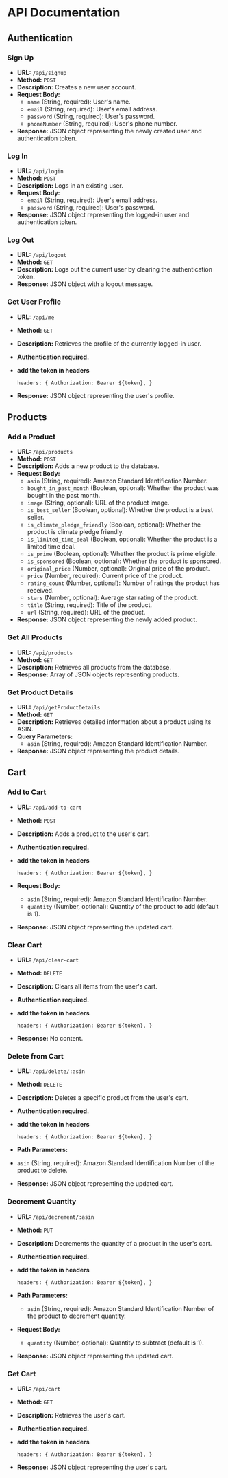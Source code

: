 # API Documentation

## Authentication

### Sign Up

- **URL:** `/api/signup`
- **Method:** `POST`
- **Description:** Creates a new user account.
- **Request Body:**
  - `name` (String, required): User's name.
  - `email` (String, required): User's email address.
  - `password` (String, required): User's password.
  - `phoneNumber` (String, required): User's phone number.
- **Response:** JSON object representing the newly created user and authentication token.

### Log In

- **URL:** `/api/login`
- **Method:** `POST`
- **Description:** Logs in an existing user.
- **Request Body:**
  - `email` (String, required): User's email address.
  - `password` (String, required): User's password.
- **Response:** JSON object representing the logged-in user and authentication token.

### Log Out

- **URL:** `/api/logout`
- **Method:** `GET`
- **Description:** Logs out the current user by clearing the authentication token.
- **Response:** JSON object with a logout message.

### Get User Profile

- **URL:** `/api/me`
- **Method:** `GET`
- **Description:** Retrieves the profile of the currently logged-in user.
- **Authentication required.**
- **add the token in headers**

  `headers: {
 Authorization: Bearer ${token},
}`

- **Response:** JSON object representing the user's profile.

## Products

### Add a Product

- **URL:** `/api/products`
- **Method:** `POST`
- **Description:** Adds a new product to the database.
- **Request Body:**
  - `asin` (String, required): Amazon Standard Identification Number.
  - `bought_in_past_month` (Boolean, optional): Whether the product was bought in the past month.
  - `image` (String, optional): URL of the product image.
  - `is_best_seller` (Boolean, optional): Whether the product is a best seller.
  - `is_climate_pledge_friendly` (Boolean, optional): Whether the product is climate pledge friendly.
  - `is_limited_time_deal` (Boolean, optional): Whether the product is a limited time deal.
  - `is_prime` (Boolean, optional): Whether the product is prime eligible.
  - `is_sponsored` (Boolean, optional): Whether the product is sponsored.
  - `original_price` (Number, optional): Original price of the product.
  - `price` (Number, required): Current price of the product.
  - `rating_count` (Number, optional): Number of ratings the product has received.
  - `stars` (Number, optional): Average star rating of the product.
  - `title` (String, required): Title of the product.
  - `url` (String, required): URL of the product.
- **Response:** JSON object representing the newly added product.

### Get All Products

- **URL:** `/api/products`
- **Method:** `GET`
- **Description:** Retrieves all products from the database.
- **Response:** Array of JSON objects representing products.

### Get Product Details

- **URL:** `/api/getProductDetails`
- **Method:** `GET`
- **Description:** Retrieves detailed information about a product using its ASIN.
- **Query Parameters:**
  - `asin` (String, required): Amazon Standard Identification Number.
- **Response:** JSON object representing the product details.

## Cart

### Add to Cart

- **URL:** `/api/add-to-cart`
- **Method:** `POST`
- **Description:** Adds a product to the user's cart.
- **Authentication required.**
- **add the token in headers**

  `headers: {
    Authorization: Bearer ${token},
}`

- **Request Body:**
  - `asin` (String, required): Amazon Standard Identification Number.
  - `quantity` (Number, optional): Quantity of the product to add (default is 1).
- **Response:** JSON object representing the updated cart.

### Clear Cart

- **URL:** `/api/clear-cart`
- **Method:** `DELETE`
- **Description:** Clears all items from the user's cart.
- **Authentication required.**
- **add the token in headers**

  `headers: {
  Authorization: Bearer ${token},
}`

- **Response:** No content.

### Delete from Cart

- **URL:** `/api/delete/:asin`
- **Method:** `DELETE`
- **Description:** Deletes a specific product from the user's cart.
- **Authentication required.**
- **add the token in headers**

  `headers: {
  Authorization: Bearer ${token},
}`

- **Path Parameters:**
- `asin` (String, required): Amazon Standard Identification Number of the product to delete.
- **Response:** JSON object representing the updated cart.

### Decrement Quantity

- **URL:** `/api/decrement/:asin`
- **Method:** `PUT`
- **Description:** Decrements the quantity of a product in the user's cart.
- **Authentication required.**
- **add the token in headers**

  `headers: {
  Authorization: Bearer ${token},
}`

- **Path Parameters:**
  - `asin` (String, required): Amazon Standard Identification Number of the product to decrement quantity.
- **Request Body:**
  - `quantity` (Number, optional): Quantity to subtract (default is 1).
- **Response:** JSON object representing the updated cart.

### Get Cart

- **URL:** `/api/cart`
- **Method:** `GET`
- **Description:** Retrieves the user's cart.
- **Authentication required.**
- **add the token in headers**

  `headers: {
  Authorization: Bearer ${token},
}`

- **Response:** JSON object representing the user's cart.
